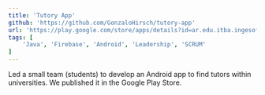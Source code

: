```yaml
---
title: 'Tutory App'
github: 'https://github.com/GonzaloHirsch/tutory-app'
url: 'https://play.google.com/store/apps/details?id=ar.edu.itba.ingesoft'
tags: [
    'Java', 'Firebase', 'Android', 'Leadership', 'SCRUM'
]
---
```


Led a small team (students) to develop an Android app to find tutors within universities. We published it in the Google Play Store.
